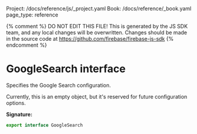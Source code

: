 Project: /docs/reference/js/_project.yaml
Book: /docs/reference/_book.yaml
page_type: reference

{% comment %}
DO NOT EDIT THIS FILE!
This is generated by the JS SDK team, and any local changes will be
overwritten. Changes should be made in the source code at
https://github.com/firebase/firebase-js-sdk
{% endcomment %}

# GoogleSearch interface
Specifies the Google Search configuration.

Currently, this is an empty object, but it's reserved for future configuration options.

<b>Signature:</b>

```typescript
export interface GoogleSearch 
```
